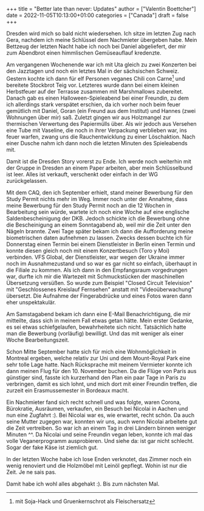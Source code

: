 +++
title = "Better late than never: Updates"
author = ["Valentin Boettcher"]
date = 2022-11-05T10:13:00+01:00
categories = ["Canada"]
draft = false
+++

Dresden wird mich so bald nicht wiedersehen. Ich sitze im letzten Zug
nach Gera, nachdem ich meine Schlüssel dem Nachmieter übergeben
habe. Mein Bettzeug der letzten Nacht habe ich noch bei Daniel
abgeliefert, der mir zum Abendbrot einen himmlischen Gemüseauflauf
kredenzte.

Am vergangenen Wochenende war ich mit Uta gleich zu zwei Konzerten bei den
Jazztagen und noch ein letztes Mal in der sächsischen
Schweiz. Gestern kochte ich dann für elf Personen veganes Chili
con Carne[^fn:1] und bereitete Stockbrot Teig vor. Letzteres wurde dann
bei einem kleinen Herbstfeuer auf der Terrasse zusammen mit
Marshmallows zubereitet. Danach gab es einen Halloween-Spieleabend bei
einer Freundin, zu dem ich allerdings stark verspätet erschien, da ich
vorher noch beim feuer gemütlich mit Daniel, Goran (ein Freund aus
dem Institut) und Hannes (zwei Wohnungen über mir) saß. Zuletzt
gingen wir aus Holzmangel zur thermischen Verwertung des Papiermülls
über. Als wir jedoch aus Versehen eine Tube mit Vaseline, die noch in
ihrer Verpackung verblieben war, ins feuer warfen, zwang uns die
Rauchentwicklung zu einer Löschaktion. Nach einer Dusche nahm ich
dann noch die letzten Minuten des Spieleabends mit.

Damit ist die Dresden Story vorerst zu Ende. Ich werde noch weiterhin
mit der Gruppe in Dresden an einem Paper arbeiten, aber mein
Schlüsselbund ist leer. Alles ist verkauft, verschenkt oder einfach
in der WG zurückgelassen.

Mit dem CAQ, den ich September erhielt, stand meiner Bewerbung für
den Study Permit nichts mehr im Weg. Immer noch unter der Annahme,
dass meine Bewerbung für den Study Permit noch an die 12 Wochen in
Bearbeitung sein würde, wartete ich noch eine Woche auf eine
englische Saldenbescheinigung der DKB. Jedoch schickte ich die Bewerbung ohne die Bescheinigung an einem Sonntagabend ab, weil mir die Zeit unter den Nägeln brannte. Zwei Tage später bekam ich dann die Aufforderung
meine biometrischen daten aufnehmen zu lassen. Zwecks dessen buchte
ich für Donnerstag einen Termin bei einem Dienstleister in Berlin
einen Termin und konnte diesen gleich noch mit einem Konzertbesuch
(Toro y Moi) verbinden. VFS Global, der Dienstleister, war wegen der
Ukraine immer noch im Ausnahmezustand und so war es gar nicht so
einfach, überhaupt in die Filiale zu kommen. Als ich dann in den
Empfangsraum vorgedrungen war, durfte ich mir die Wartezeit mit
Schmuckstücken der maschinellen Übersetzung versüßen. So wurde zum
Beispiel "Closed Circuit Television" mit "Geschlossenes Kreislauf
Fernsehen" anstatt mit "Videoüberwachung" übersetzt. Die Aufnahme
der Fingerabdrücke und eines Fotos waren dann eher unspektakulär.

Am Samstagabend bekam ich dann eine E-Mail Benachrichtigung, die mir
mitteilte, dass sich in meinem Fall etwas getan hätte. Mein erster
Gedanke, es sei etwas schiefgelaufen, bewahrheitete sich
nicht. Tatsächlich hatte man die Bewerbung (vorläufig)
bewilligt. Und das mit weniger als einer Woche Bearbeitungszeit.

Schon Mitte September hatte sich für mich eine Wohnmöglichkeit in
Montreal ergeben, welche relativ zur Uni und dem Mount-Royal Park eine
sehr tolle Lage hatte. Nach Rücksprache mit meinem Vermieter konnte
ich dann meinen Flug für den 10. November buchen. Da die Flüge von
Paris aus günstiger sind, fasste ich kurzerhand den Plan ein paar
Tage in Paris zu verbringen, damit es sich lohnt, und mich dort mit
einer Freundin treffen, die zurzeit ein Erasmussemester in Bordeaux
macht.

Ein Nachmieter fand sich recht schnell und was folgte, waren Corona,
Bürokratie, Ausräumen, verkaufen, ein Besuch bei Nicolai in Aachen und nun eine Zugfahrt
:). Bei Nicolai war es, wie erwartet, recht schön. Da auch seine
Mutter zugegen war, konnten wir uns, auch wenn Nicolai arbeitete gut
die Zeit vertreiben. So war ich an einem Tag in drei Ländern binnen
weniger Minuten ^^. Da Nicolai und seine Freundin vegan leben, konnte
ich mal das volle Veganerprogramm ausprobieren. Und siehe da: ist gar
nicht schlecht. Sogar der fake Käse ist ziemlich gut.

In der letzten Woche habe ich lose Enden verknotet, das Zimmer noch
ein wenig renoviert und die Holzmöbel mit Leinöl gepflegt. Wohin ist
nur die Zeit. Je ne sais pas.

Damit habe ich wohl alles abgehakt :). Bis zum nächsten Mal.

[^fn:1]: mit Soja-Hack und Gruenkernschrot als Fleischersatz